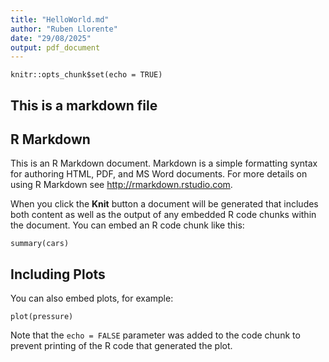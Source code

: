 ```yaml
---
title: "HelloWorld.md"
author: "Ruben Llorente"
date: "29/08/2025"
output: pdf_document
---
```


```{r setup, include=FALSE}
knitr::opts_chunk$set(echo = TRUE)
```

## This is a markdown file  
## R Markdown

This is an R Markdown document. Markdown is a simple formatting syntax for authoring HTML, PDF, and MS Word documents. For more details on using R Markdown see <http://rmarkdown.rstudio.com>.

When you click the **Knit** button a document will be generated that includes both content as well as the output of any embedded R code chunks within the document. You can embed an R code chunk like this:

```{r cars}
summary(cars)
```

## Including Plots

You can also embed plots, for example:

```{r pressure, echo=FALSE}
plot(pressure)
```

Note that the `echo = FALSE` parameter was added to the code chunk to prevent printing of the R code that generated the plot.